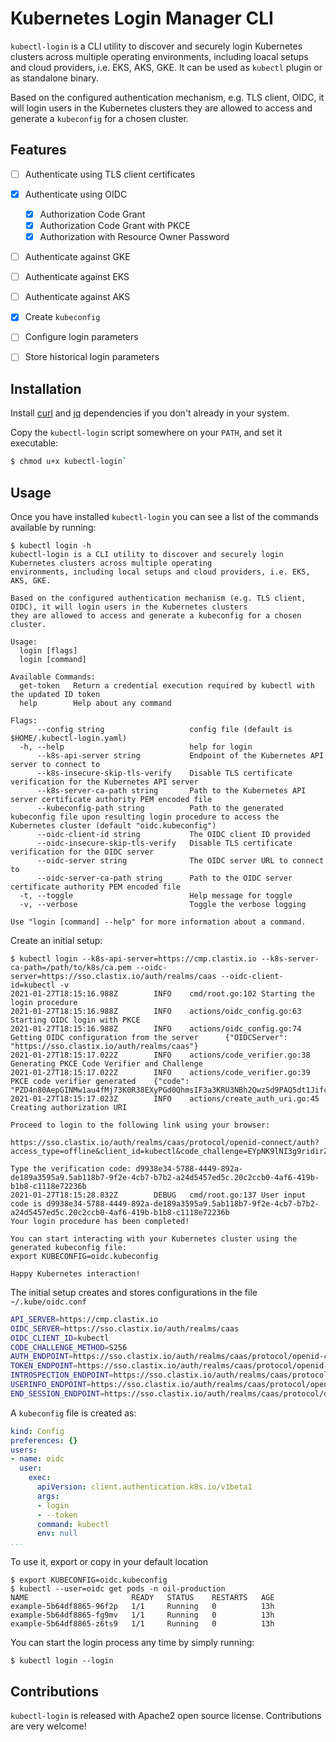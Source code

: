 # Kubernetes Login Manager CLI

`kubectl-login` is a CLI utility to discover and securely login Kubernetes clusters across multiple operating environments, including loacal setups and cloud providers, i.e. EKS, AKS, GKE. It can be used as `kubectl` plugin or as standalone binary.

Based on the configured authentication mechanism, e.g. TLS client, OIDC, it will login users in the Kubernetes clusters they are allowed to access and generate a `kubeconfig` for a chosen cluster.

## Features

- [ ] Authenticate using TLS client certificates
- [x] Authenticate using OIDC
    - [x] Authorization Code Grant
    - [x] Authorization Code Grant with PKCE
    - [x] Authorization with Resource Owner Password
- [ ] Authenticate against GKE
- [ ] Authenticate against EKS
- [ ] Authenticate against AKS
- [x] Create `kubeconfig`
- [ ] Configure login parameters
- [ ] Store historical login parameters


## Installation
Install [curl](https://github.com/curl/curl) and [jq](https://stedolan.github.io/jq/) dependencies if you don't already in your system.

Copy the `kubectl-login` script somewhere on your `PATH`, and set it executable:

```bash
$ chmod u+x kubectl-login`
```

## Usage
Once you have installed `kubectl-login` you can see a list of the commands available by running:

```
$ kubectl login -h
kubectl-login is a CLI utility to discover and securely login Kubernetes clusters across multiple operating
environments, including local setups and cloud providers, i.e. EKS, AKS, GKE.

Based on the configured authentication mechanism (e.g. TLS client, OIDC), it will login users in the Kubernetes clusters
they are allowed to access and generate a kubeconfig for a chosen cluster.

Usage:
  login [flags]
  login [command]

Available Commands:
  get-token   Return a credential execution required by kubectl with the updated ID token
  help        Help about any command

Flags:
      --config string                   config file (default is $HOME/.kubectl-login.yaml)
  -h, --help                            help for login
      --k8s-api-server string           Endpoint of the Kubernetes API server to connect to
      --k8s-insecure-skip-tls-verify    Disable TLS certificate verification for the Kubernetes API server
      --k8s-server-ca-path string       Path to the Kubernetes API server certificate authority PEM encoded file
      --kubeconfig-path string          Path to the generated kubeconfig file upon resulting login procedure to access the Kubernetes cluster (default "oidc.kubeconfig")
      --oidc-client-id string           The OIDC client ID provided
      --oidc-insecure-skip-tls-verify   Disable TLS certificate verification for the OIDC server
      --oidc-server string              The OIDC server URL to connect to
      --oidc-server-ca-path string      Path to the OIDC server certificate authority PEM encoded file
  -t, --toggle                          Help message for toggle
  -v, --verbose                         Toggle the verbose logging

Use "login [command] --help" for more information about a command.
```

Create an initial setup:

```
$ kubectl login --k8s-api-server=https://cmp.clastix.io --k8s-server-ca-path=/path/to/k8s/ca.pem --oidc-server=https://sso.clastix.io/auth/realms/caas --oidc-client-id=kubectl -v
2021-01-27T18:15:16.988Z        INFO    cmd/root.go:102 Starting the login procedure
2021-01-27T18:15:16.988Z        INFO    actions/oidc_config.go:63       Starting OIDC login with PKCE
2021-01-27T18:15:16.988Z        INFO    actions/oidc_config.go:74       Getting OIDC configuration from the server      {"OIDCServer": "https://sso.clastix.io/auth/realms/caas"}
2021-01-27T18:15:17.022Z        INFO    actions/code_verifier.go:38     Generating PKCE Code Verifier and Challenge
2021-01-27T18:15:17.022Z        INFO    actions/code_verifier.go:39     PKCE code verifier generated    {"code": "PZD4n80AepGINMw1au4fMj73K0R38EXyPGd0QhmsIF3a3KRU3NBh2QwzSd9PAQ5dt1JifcbaixysCXIAQKhkV0lPituFgtTeWBIcWFmrfMCwvt8Cni2OP6vTc3sWOgPe"}
2021-01-27T18:15:17.023Z        INFO    actions/create_auth_uri.go:45   Creating authorization URI

Proceed to login to the following link using your browser:

https://sso.clastix.io/auth/realms/caas/protocol/openid-connect/auth?access_type=offline&client_id=kubectl&code_challenge=EYpNK9lNI3g9ridirZLUxzZZC4uJPdIIdheVOYHZReY&code_challenge_method=S256&prompt=consent&redirect_uri=urn:ietf:wg:oauth:2.0:oob&response_type=code&scope=openid+groups+offline_access&state=TDE5a90dfVLyeXxaHIbExowZoa344IztYcPXRgX0M

Type the verification code: d9938e34-5788-4449-892a-de189a3595a9.5ab118b7-9f2e-4cb7-b7b2-a24d5457ed5c.20c2ccb0-4af6-419b-b1b8-c1118e72236b
2021-01-27T18:15:28.832Z        DEBUG   cmd/root.go:137 User input code is d9938e34-5788-4449-892a-de189a3595a9.5ab118b7-9f2e-4cb7-b7b2-a24d5457ed5c.20c2ccb0-4af6-419b-b1b8-c1118e72236b
Your login procedure has been completed!

You can start interacting with your Kubernetes cluster using the generated kubeconfig file:
export KUBECONFIG=oidc.kubeconfig

Happy Kubernetes interaction!
```

The initial setup creates and stores configurations in the file `~/.kube/oidc.conf`

```bash
API_SERVER=https://cmp.clastix.io
OIDC_SERVER=https://sso.clastix.io/auth/realms/caas
OIDC_CLIENT_ID=kubectl
CODE_CHALLENGE_METHOD=S256
AUTH_ENDPOINT=https://sso.clastix.io/auth/realms/caas/protocol/openid-connect/auth
TOKEN_ENDPOINT=https://sso.clastix.io/auth/realms/caas/protocol/openid-connect/token
INTROSPECTION_ENDPOINT=https://sso.clastix.io/auth/realms/caas/protocol/openid-connect/token/introspect
USERINFO_ENDPOINT=https://sso.clastix.io/auth/realms/caas/protocol/openid-connect/userinfo
END_SESSION_ENDPOINT=https://sso.clastix.io/auth/realms/caas/protocol/openid-connect/logout
```

A `kubeconfig` file is created as:

```yaml
kind: Config
preferences: {}
users:
- name: oidc
  user:
    exec:
      apiVersion: client.authentication.k8s.io/v1beta1
      args:
      - login
      - --token
      command: kubectl
      env: null
...
```

To use it, export or copy in your default location

```
$ export KUBECONFIG=oidc.kubeconfig
$ kubectl --user=oidc get pods -n oil-production
NAME                       READY   STATUS    RESTARTS   AGE
example-5b64df8865-96f2p   1/1     Running   0          13h
example-5b64df8865-fg9mv   1/1     Running   0          13h
example-5b64df8865-z6ts9   1/1     Running   0          13h
```

You can start the login process any time by simply running:

```
$ kubectl login --login
```



## Contributions
`kubectl-login` is released with Apache2 open source license. Contributions are very welcome!